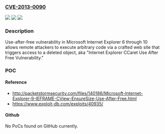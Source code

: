 ### [CVE-2013-0090](https://cve.mitre.org/cgi-bin/cvename.cgi?name=CVE-2013-0090)
![](https://img.shields.io/static/v1?label=Product&message=n%2Fa&color=blue)
![](https://img.shields.io/static/v1?label=Version&message=n%2Fa&color=blue)
![](https://img.shields.io/static/v1?label=Vulnerability&message=n%2Fa&color=brighgreen)

### Description

Use-after-free vulnerability in Microsoft Internet Explorer 6 through 10 allows remote attackers to execute arbitrary code via a crafted web site that triggers access to a deleted object, aka "Internet Explorer CCaret Use After Free Vulnerability."

### POC

#### Reference
- http://packetstormsecurity.com/files/140186/Microsoft-Internet-Explorer-9-IEFRAME-CView-EnsureSize-Use-After-Free.html
- https://www.exploit-db.com/exploits/40935/

#### Github
No PoCs found on GitHub currently.

